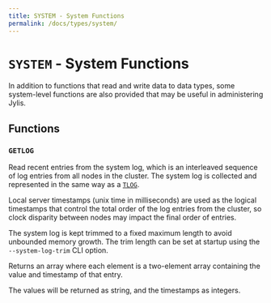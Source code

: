 ```yaml
---
title: SYSTEM - System Functions
permalink: /docs/types/system/
---
```


# `SYSTEM` - System Functions

In addition to functions that read and write data to data types, some system-level functions are also provided that may be useful in administering Jylis.

## Functions

### `GETLOG`

Read recent entries from the system log, which is an interleaved sequence of log entries from all nodes in the cluster. The system log is collected and represented in the same way as a [`TLOG`](../tlog).

Local server timestamps (unix time in milliseconds) are used as the logical timestamps that control the total order of the log entries from the cluster, so clock disparity between nodes may impact the final order of entries.

The system log is kept trimmed to a fixed maximum length to avoid unbounded memory growth. The trim length can be set at startup using the `--system-log-trim` CLI option.

Returns an array where each element is a two-element array containing the value and timestamp of that entry.

The values will be returned as string, and the timestamps as integers.
